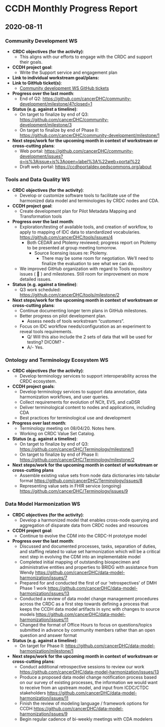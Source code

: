# CCDH Monthly Progress Report
## 2020-08-11

### Community Development WS
- __CRDC objectives (for the activity)__: 
  - This aligns with our efforts to engage with the CRDC and support their goals.
- __CCDH project goal__: 
  - Write the Support service and engagement plan
- __Link to individual workstream goal/plans:__
- __Link to GitHub ticket(s)__: 
  - [Community development WS GitHub tickets](https://github.com/cancerDHC/community-development/issues)
- __Progress over the last month__:
  - End of Q2: https://github.com/cancerDHC/community-development/milestone/4?closed=1
- __Status (e.g. against a timeline)__: 
  - On target to finalize by end of Q3: https://github.com/cancerDHC/community-development/milestone/3 
  - On target to finalize by end of Phase II: https://github.com/cancerDHC/community-development/milestone/1
- __Next steps/work for the upcoming month in context of workstream or cross-cutting plans__:
  - Web portal: https://github.com/cancerDHC/community-development/issues?q=is%3Aissue+is%3Aopen+label%3A%22web+portal%22
  - Draft web portal: https://ccdhportaldev.pedscommons.org/about

### Tools and Data Quality WS
- __CRDC objectives (for the activity)__:
  - Develop or customize software tools to facilitate use of the harmonized data model and terminologies by CRDC nodes and CDA.
- __CCDH project goal__: 
  - Create development plan for Pilot Metadata Mapping and Transformation tools
- __Progress over the last month__:
  - Exploration/testing of available tools, and creation of workflow, to apply to mapping of IDC data to standardized vocabularies. https://github.com/cancerDHC/tools/issues/4  
    - Both CEDAR and Ptolemy reviewed; progress report on Ptolemy to be presented at group meeting tomorrow.
      - Source licensing issues re: Ptolemy.
        - There may be some room for negotiation. We’ll need to finalize the evaluation to see what we can do. 
  - We improved GitHub organization with regard to Tools repository issues ( 🎉 )  and milestones. Still room for improvement on more detailed issues.
- __Status (e.g. against a timeline)__:
  - Q3 work scheduled: https://github.com/cancerDHC/tools/milestone/2 
- __Next steps/work for the upcoming month in context of workstream or cross-cutting plans__:
  - Continue documenting longer term plans in GitHub milestones.
  - Better progress on pilot development plan.
    - Assess needs of tools workstream “customers”.
  - Focus on IDC workflow needs/configuration as an experiment to reveal tools requirements.
    - Q/ Will this also include the 2 sets of data that will be used for testing? DICOM? - 
    - A/- Yes. 

### Ontology and Terminology Ecosystem WS
- __CRDC objectives (for the activity)__:
  - Develop terminology services to support interoperability across the CRDC ecosystem.
- __CCDH project goals__:
  - Develop terminology services to support data annotation, data harmonization workflows, and user queries.
  - Collect requirements for evolution of NCIt, EVS, and caDSR 
  - Deliver terminological content to nodes and applications, including CDA
  - Best practices for terminological use and development
- __Progress over last month__:
  - Terminology meeting on 08/04/20. Notes here.
  - Working on CRDC Value Set Catalog.
- __Status (e.g. against a timeline)__: 
  - On target to finalize by end of Q3: https://github.com/cancerDHC/Terminology/milestone/1
  - On target to finalize by end of Phase II: https://github.com/cancerDHC/Terminology/milestone/2
- __Next steps/work for the upcoming month in context of workstream or cross-cutting plans__
  - Assemble existing value sets from node data dictionaries into tabular format https://github.com/cancerDHC/Terminology/issues/8
  - Representing value sets in FHIR service (ongoing) https://github.com/cancerDHC/Terminology/issues/9

### Data Model Harmonization WS
- __CRDC objectives (for the activity)__:
  - Develop a harmonized model that enables cross-node querying and aggregation of disparate data from CRDC nodes and resources
- __CCDH project goal__:
  - Continue to evolve the CDM into the CRDC-H prototype model
- __Progress over the last month__:
  - Discussed and documented processes, tasks, separation of duties, and staffing related to value set harmonization which will be a critical next step in evolving the CDM into an implementable model
  - Completed initial mapping of outstanding biospecimen and administrative entities and properties to BRIDG with assistance from Wendy https://github.com/cancerDHC/data-model-harmonization/issues/7
  - Prepared for and conducted the first of our ‘retrospectives’ of DMH Phase 1 work https://github.com/cancerDHC/data-model-harmonization/issues/13
  - Conducted a review of data model change management procedures across the CRDC as a first step towards defining a process that keeps the CCDH data model artifacts in sync with changes to source models https://github.com/cancerDHC/data-model-harmonization/issues/11
  - Changed the format of Office Hours to focus on questions/topics submitted in advance by community members rather than an open question and answer format
- __Status (e.g. against a timeline)__:
  - On target for Phase II: https://github.com/cancerDHC/data-model-harmonization/milestone/1
- __Next steps/work for the upcoming month in context of workstream or cross-cutting plans__:
  - Conduct additional retrospective sessions to review our work https://github.com/cancerDHC/data-model-harmonization/issues/13
  - Produce a proposed data model change notification process based on our survey of existing processes, the information we would want to receive from an upstream model, and input from ICDC/CTDC stakeholders https://github.com/cancerDHC/data-model-harmonization/issues/11
  - Finish the review of modeling language / framework options for CCDH https://github.com/cancerDHC/data-model-harmonization/issues/9
  - Begin regular cadence of bi-weekly meetings with CDA modelers
